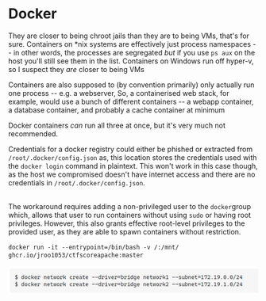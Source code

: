 # Docker
They are closer to being chroot jails than they are to being VMs, that's for sure. Containers on \*nix systems are effectively just process namespaces -- in other words, the processes are segregated _but_ if you use `ps aux` on the host you'll still see them in the list. Containers on Windows run off hyper-v, so I suspect they _are_ closer to being VMs

Containers are also supposed to (by convention primarily) only actually run one process -- e.g. a webserver, So, a containerised web stack, for example, would use a bunch of different containers -- a webapp container, a database container, and probably a cache container at minimum

Docker containers _can_ run all three at once, but it's very much not recommended.

Credentials for a docker registry could either be phished or extracted from `/root/.docker/config.json` as, this location stores the credentials used with the `docker login` command in plaintext. This won't work in this case though, as the host we compromised doesn't have internet access and there are no credentials in `/root/.docker/config.json`.  
 

The workaround requires adding a non-privileged user to the `docker`group which, allows that user to run containers without using `sudo` or having root privileges. However, this also grants effective root-level privileges to the provided user, as they are able to spawn containers without restriction.

```text-plain
docker run -it --entrypoint=/bin/bash -v /:/mnt/ ghcr.io/jroo1053/ctfscoreapache:master
```

![Image](Docker/unknown.png)